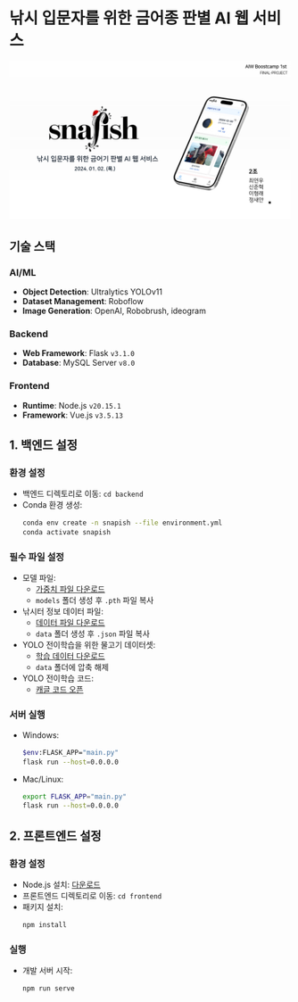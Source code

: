 # 낚시 입문자를 위한 금어종 판별 AI 웹 서비스

[![프로젝트 발표자료](https://github.com/SnapishAgent/Snapish/blob/main/public/presentation-preview.jpg)](https://github.com/SnapishAgent/Snapish/blob/main/public/2%EC%A1%B0%20%ED%8C%8C%EC%9D%B4%EB%84%90%20%ED%94%84%EB%A1%9C%EC%A0%9D%ED%8A%B8%20%EB%B0%9C%ED%91%9C%EC%9E%90%EB%A3%8C.pdf)

## 기술 스택
### AI/ML
- **Object Detection**: Ultralytics YOLOv11
- **Dataset Management**: Roboflow
- **Image Generation**: OpenAI, Robobrush, ideogram

### Backend
- **Web Framework**: Flask `v3.1.0`
- **Database**: MySQL Server `v8.0`

### Frontend
- **Runtime**: Node.js `v20.15.1`
- **Framework**: Vue.js `v3.5.13`

## 1. 백엔드 설정
### 환경 설정
- 백엔드 디렉토리로 이동: `cd backend`
- Conda 환경 생성:
  ```bash
  conda env create -n snapish --file environment.yml
  conda activate snapish
  ```

### 필수 파일 설정
- 모델 파일:
  - [가중치 파일 다운로드](https://drive.google.com/file/d/1wPJOQI87bVANbdyzxKJHHB2N3zZvuqg9/view?usp=drive_link)
  - `models` 폴더 생성 후 `.pth` 파일 복사
- 낚시터 정보 데이터 파일:
  - [데이터 파일 다운로드](https://drive.google.com/drive/folders/1XaJ8nUDu5BpJc9YafbfTWh_Y3_x5m1-5?usp=drive_link)
  - `data` 폴더 생성 후 `.json` 파일 복사
- YOLO 전이학습을 위한 물고기 데이터셋:
  - [학습 데이터 다운로드](https://drive.google.com/file/d/1g3iwH6v3763P5DkGyKcsn3KEYhde27rE/view?usp=drive_link)
  - `data` 폴더에 압축 해제
- YOLO 전이학습 코드:
    - [캐글 코드 오픈](https://www.kaggle.com/code/twoimo/yolo11-fish-transfer-learning)

### 서버 실행
- Windows:
  ```bash
  $env:FLASK_APP="main.py"
  flask run --host=0.0.0.0
  ```

- Mac/Linux:
  ```bash
  export FLASK_APP="main.py"
  flask run --host=0.0.0.0
  ```

## 2. 프론트엔드 설정
### 환경 설정
- Node.js 설치: [다운로드](https://nodejs.org/en/)
- 프론트엔드 디렉토리로 이동: `cd frontend`
- 패키지 설치:
  ```bash
  npm install
  ```

### 실행
- 개발 서버 시작:
  ```bash
  npm run serve
  ```
